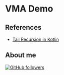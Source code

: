 # VMA Demo

## References

-   [Tail Recursion in Kotlin](https://en.wikipedia.org/wiki/2020_MTV_Video_Music_Awards)

## About me

[![GitHub followers](https://img.shields.io/github/followers/jesperancinha.svg?label=Jesperancinha&style=for-the-badge&logo=github&color=grey "GitHub")](https://github.com/jesperancinha)
